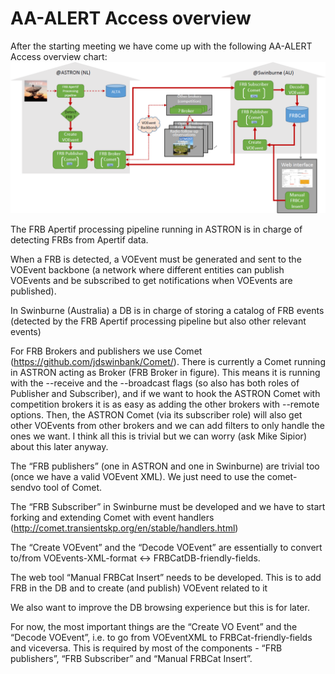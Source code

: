 # AA-ALERT Access overview

After the starting meeting we have come up with the following AA-ALERT Access overview chart:
![AA-ALERT Access](2016_07_B_AA-ALERT_Access.png)

The FRB Apertif processing pipeline running in ASTRON is in charge of detecting FRBs from Apertif data.

When a FRB is detected, a VOEvent must be generated and sent to the VOEvent backbone
(a network where different entities can publish VOEvents and be subscribed to get notifications when VOEvents are published).

In Swinburne (Australia) a DB is in charge of storing a catalog of FRB events (detected by the FRB Apertif processing pipeline but also other relevant events)


For FRB Brokers and publishers we use Comet (https://github.com/jdswinbank/Comet/). There is currently a Comet running in ASTRON acting as Broker (FRB Broker in figure). This means it is running with the --receive and the --broadcast flags (so also has both roles of Publisher and Subscriber), and if we want to hook the ASTRON Comet with competition brokers it is as easy as adding the other brokers with --remote options. Then, the ASTRON Comet (via its subscriber role) will also get other VOEvents from other brokers and we can add filters to only handle the ones we want. I think all this is trivial but we can worry (ask Mike Sipior) about this later anyway.

The “FRB publishers” (one in ASTRON and one in Swinburne) are trivial too (once we have a valid VOEvent XML). We just need to use the comet-sendvo tool of Comet.

The “FRB Subscriber” in Swinburne must be developed and we have to start forking and extending Comet with event handlers (http://comet.transientskp.org/en/stable/handlers.html)

The “Create VOEvent” and the “Decode VOEvent” are essentially to convert to/from VOEvents-XML-format <-> FRBCatDB-friendly-fields.

The web tool “Manual FRBCat Insert” needs to be developed. This is to add FRB in the DB and to create (and publish) VOEvent related to it

We also want to improve the DB browsing experience but this is for later.

For now, the most important things are the “Create VO Event” and the “Decode VOEvent”, i.e. to go from VOEventXML to FRBCat-friendly-fields and viceversa. This is required by most of the components - “FRB publishers”, “FRB Subscriber” and “Manual FRBCat Insert”.
